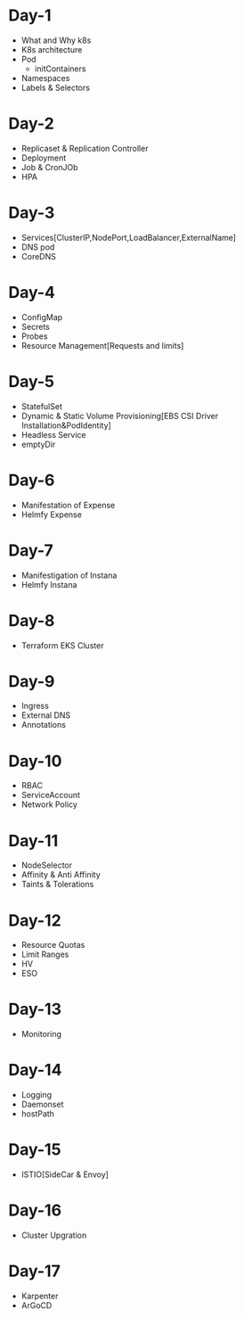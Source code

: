 # Day-1
- What and Why k8s
- K8s architecture
- Pod
  - initContainers
- Namespaces
- Labels & Selectors

# Day-2
- Replicaset & Replication Controller
- Deployment
- Job & CronJOb
- HPA

# Day-3
- Services[ClusterIP,NodePort,LoadBalancer,ExternalName]
- DNS pod
- CoreDNS 

# Day-4
- ConfigMap
- Secrets
- Probes
- Resource Management[Requests and limits]

# Day-5
- StatefulSet
- Dynamic & Static Volume Provisioning[EBS CSI Driver Installation&PodIdentity]
- Headless Service
- emptyDir

# Day-6
- Manifestation of Expense
- Helmfy Expense

# Day-7
- Manifestigation of Instana
- Helmfy Instana

# Day-8
- Terraform EKS Cluster 

# Day-9
- Ingress
- External DNS
- Annotations

# Day-10
- RBAC
- ServiceAccount
- Network Policy

# Day-11
- NodeSelector
- Affinity & Anti Affinity
- Taints & Tolerations

# Day-12
- Resource Quotas
- Limit Ranges
- HV
- ESO

# Day-13
- Monitoring

# Day-14
- Logging
- Daemonset
- hostPath

# Day-15
- ISTIO[SideCar & Envoy]

# Day-16
- Cluster Upgration 

# Day-17
- Karpenter
- ArGoCD






